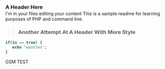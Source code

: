 <h3 style="margin-bottom:2px">A Header Here</h3>
I'm in your files editing your content
This is a sample readme for learning purposes of PHP and command line.

> ### Another Attempt At A Header With More Style

```PHP
if($a == true) {
   echo "wootles";
}
```

GSM TEST
